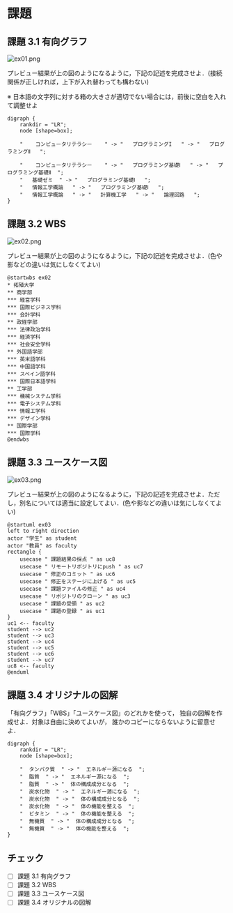 # 課題

## 課題 3.1 有向グラフ

![ex01.png](ex01.png)

プレビュー結果が上の図のようになるように，下記の記述を完成させよ．(接続関係が正しければ，上下が入れ替わっても構わない)

※ 日本語の文字列に対する箱の大きさが適切でない場合には，前後に空白を入れて調整せよ

```graphviz
digraph {
    rankdir = "LR";
    node [shape=box];

    "    コンピュータリテラシー    " -> "   プログラミングI   " -> "   プログラミングⅡ   ";
   
    "    コンピュータリテラシー    " -> "   プログラミング基礎Ⅰ   " -> "   プログラミング基礎Ⅱ  "; 
    "   基礎ゼミ  " -> "   プログラミング基礎Ⅰ   ";
    "   情報工学概論   " -> "   プログラミング基礎Ⅰ   ";
    "   情報工学概論   " -> "   計算機工学   " -> "   論理回路   ";
}
```

## 課題 3.2 WBS

![ex02.png](ex02.png)

プレビュー結果が上の図のようになるように，下記の記述を完成させよ．(色や影などの違いは気にしなくてよい)

```plantUML
@startwbs ex02
* 拓殖大学
** 商学部
*** 経営学科
*** 国際ビジネス学科
*** 会計学科
** 政経学部
*** 法律政治学科
*** 経済学科
*** 社会安全学科
** 外国語学部
*** 英米語学科
*** 中国語学科
*** スペイン語学科
*** 国際日本語学科
** 工学部
*** 機械システム学科
*** 電子システム学科
*** 情報工学科
*** デザイン学科
** 国際学部
*** 国際学科
@endwbs
```

## 課題 3.3 ユースケース図

![ex03.png](ex03.png)

プレビュー結果が上の図のようになるように，下記の記述を完成させよ．ただし，別名については適当に設定してよい．(色や影などの違いは気にしなくてよい)

```plantUML
@startuml ex03
left to right direction
actor "学生" as student
actor "教員" as faculty
rectangle {
    usecase " 課題結果の採点 " as uc8
    usecase " リモートリポジトリにpush " as uc7
    usecase " 修正のコミット " as uc6
    usecase " 修正をステージに上げる " as uc5
    usecase " 課題ファイルの修正 " as uc4
    usecase " リポジトリのクローン " as uc3
    usecase " 課題の受領 " as uc2
    usecase " 課題の登録 " as uc1
}
uc1 <-- faculty
student --> uc2
student --> uc3
student --> uc4
student --> uc5
student --> uc6
student --> uc7
uc8 <-- faculty
@enduml
```

## 課題 3.4 オリジナルの図解

「有向グラフ」「WBS」「ユースケース図」のどれかを使って，
独自の図解を作成せよ．対象は自由に決めてよいが，
誰かのコピーにならないように留意せよ．

```graphviz
digraph {
    rankdir = "LR";
    node [shape=box];

    "  タンパク質  " -> "  エネルギー源になる  ";
    "  脂質  " -> "  エネルギー源になる  "; 
    "  脂質  " -> "  体の構成成分となる  ";
    "  炭水化物  " -> "  エネルギー源になる  ";
    "  炭水化物  " -> "  体の構成成分となる  ";
    "  炭水化物  " -> "  体の機能を整える  ";
    "  ビタミン  " -> "  体の機能を整える  ";
    "  無機質  " -> "  体の構成成分となる  ";
    "  無機質  " -> "  体の機能を整える  ";
}
```


## チェック
- [ ] 課題 3.1 有向グラフ
- [ ] 課題 3.2 WBS
- [ ] 課題 3.3 ユースケース図
- [ ] 課題 3.4 オリジナルの図解
